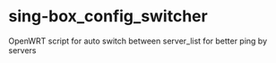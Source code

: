 # sing-box_config_switcher
OpenWRT script for auto switch between server_list for better ping by servers
